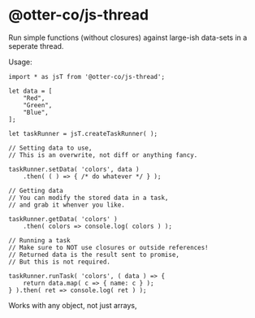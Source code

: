 # @otter-co/js-thread

Run simple functions (without closures) against large-ish data-sets in a seperate thread.

Usage:

    import * as jsT from '@otter-co/js-thread';

    let data = [
        "Red",
        "Green",
        "Blue",
    ];

    let taskRunner = jsT.createTaskRunner( );

    // Setting data to use,
    // This is an overwrite, not diff or anything fancy.

    taskRunner.setData( 'colors', data )
        .then( ( ) => { /* do whatever */ } );
    
    // Getting data 
    // You can modify the stored data in a task, 
    // and grab it whenver you like.

    taskRunner.getData( 'colors' )
        .then( colors => console.log( colors ) );

    // Running a task
    // Make sure to NOT use closures or outside references!
    // Returned data is the result sent to promise,
    // But this is not required.

    taskRunner.runTask( 'colors', ( data ) => {
        return data.map( c => { name: c } );
    } ).then( ret => console.log( ret ) );


Works with any object, not just arrays, 
